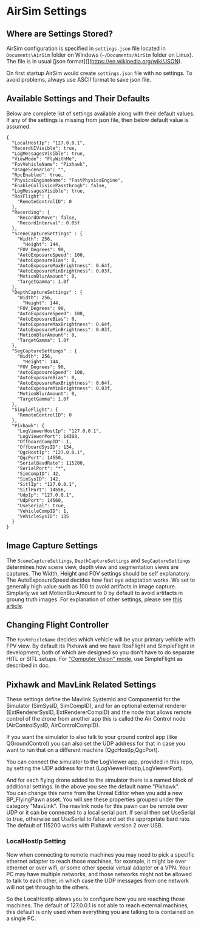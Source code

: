 # AirSim Settings

## Where are Settings Stored?
AirSim configuration is specified in `settings.json` file located in `Documents\AirSim` folder on Windows (`~/Documents/AirSim` folder on Linux). The file is in usual [json format](](https://en.wikipedia.org/wiki/JSON). 

On first startup AirSim would create `settings.json` file with no settings. To avoid problems, always use ASCII format to save json file.

## Available Settings and Their Defaults
Below are complete list of settings available along with their default values. If any of the settings is missing from json file, then below default value is assumed. 

````
{
  "LocalHostIp": "127.0.0.1",
  "RecordUIVisible": true,
  "LogMessagesVisible": true,
  "ViewMode": "FlyWithMe",
  "FpvVehicleName": "Pixhawk",
  "UsageScenario": "",
  "RpcEnabled": true,
  "PhysicsEngineName": "FastPhysicsEngine",
  "EnableCollisionPassthrogh": false,
  "LogMessagesVisible": true,
  "RosFlight": {
    "RemoteControlID": 0
  },
  "Recording": {
    "RecordOnMove": false,
    "RecordInterval": 0.05f
  },
  "SceneCaptureSettings" : {
    "Width": 256,
	  "Height": 144,
    "FOV_Degrees": 90,
    "AutoExposureSpeed": 100,
    "AutoExposureBias": 0,
    "AutoExposureMaxBrightness": 0.64f,
    "AutoExposureMinBrightness": 0.03f,
    "MotionBlurAmount": 0,
    "TargetGamma": 1.0f
  },  
  "DepthCaptureSettings" : {
    "Width": 256,
	  "Height": 144,
    "FOV_Degrees": 90,
    "AutoExposureSpeed": 100,
    "AutoExposureBias": 0,
    "AutoExposureMaxBrightness": 0.64f,
    "AutoExposureMinBrightness": 0.03f,
    "MotionBlurAmount": 0,
    "TargetGamma": 1.0f
  },  
  "SegCaptureSettings" : {
    "Width": 256,
	  "Height": 144,
    "FOV_Degrees": 90,
    "AutoExposureSpeed": 100,
    "AutoExposureBias": 0,
    "AutoExposureMaxBrightness": 0.64f,
    "AutoExposureMinBrightness": 0.03f,
    "MotionBlurAmount": 0,
    "TargetGamma": 1.0f
  },  
  "SimpleFlight": {
    "RemoteControlID": 0
  },
  "Pixhawk": {
    "LogViewerHostIp": "127.0.0.1",
    "LogViewerPort": 14388,
    "OffboardCompID": 1,
    "OffboardSysID": 134,
    "QgcHostIp": "127.0.0.1",
    "QgcPort": 14550,
    "SerialBaudRate": 115200,
    "SerialPort": "*",
    "SimCompID": 42,
    "SimSysID": 142,
    "SitlIp": "127.0.0.1",
    "SitlPort": 14556,
    "UdpIp": "127.0.0.1",
    "UdpPort": 14560,
    "UseSerial": true,
    "VehicleCompID": 1,
    "VehicleSysID": 135
  }
}
````

## Image Capture Settings
The `SceneCaptureSettings`, `DepthCaptureSettings` and `SegCaptureSettings` determines how scene view, depth view and segmentation views are captures. The Width, Height and FOV settings should be self explanatory. The AutoExposureSpeed decides how fast eye adaptation works. We set to generally high value such as 100 to avoid artifacts in image capture. Simplarly we set MotionBlurAmount to 0 by default to avoid artifacts in groung truth images. For explanation of other settings, please see [this article](https://docs.unrealengine.com/latest/INT/Engine/Rendering/PostProcessEffects/AutomaticExposure/).

## Changing Flight Controller
The `FpvVehicleName` decides which vehicle will be your primary vehicle with FPV view. By default its Pixhawk and we have RosFlight and SimpleFlight in development, both of which are designed so you don't have to do separate HITL or SITL setups. For ["Computer Vision" mode](image_apis.md), use SimpleFlight as described in doc.

## Pixhawk and MavLink Related Settings
These settings define the Mavlink SystemId and ComponentId for the Simulator (SimSysID, SimCompID), and for an optional external renderer (ExtRendererSysID, ExtRendererCompID)
and the node that allows remote control of the drone from another app this is called the Air Control node (AirControlSysID, AirControlCompID).

If you want the simulator to also talk to your ground control app (like QGroundControl) you can also set the UDP address for that in case you want to run
that on a different machine (QgcHostIp,QgcPort).

You can connect the simulator to the LogViewer app, provided in this repo, by setting the UDP address for that (LogViewerHostIp,LogViewerPort).

And for each flying drone added to the simulator there is a named block of additional settings.  In the above you see the default name "Pixhawk".  
You can change this name from the Unreal Editor when you add a new BP_FlyingPawn asset.  You will see these properties grouped under the category
"MavLink". The mavlink node for this pawn can be remote over UDP or it can be connected
to a local serial port.  If serial then set UseSerial to true, otherwise set UseSerial to false and set the appropriate bard rate.  The default
of 115200 works with Pixhawk version 2 over USB.

### LocalHostIp Setting
Now when connecting to remote machines you may need to pick a specific ethernet adapter to reach those machines, for example, it might be
over ethernet or over wifi, or some other special virtual adapter or a VPN.  Your PC may have multiple networks, and those networks might not
be allowed to talk to each other, in which case the UDP messages from one network will not get through to the others.

So the LocalHostIp allows you to configure how you are reaching those machines.  The default of 127.0.0.1 is not able to reach external machines, 
this default is only used when everything you are talking to is contained on a single PC.




